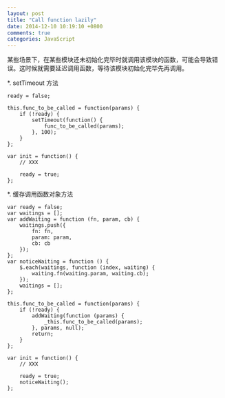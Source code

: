 ```yaml
---
layout: post
title: "Call function lazily"
date: 2014-12-10 10:19:10 +0800
comments: true
categories: JavaScript
---
```


某些场景下，在某些模块还未初始化完毕时就调用该模块的函数，可能会导致错误。这时候就需要延迟调用函数，等待该模块初始化完毕先再调用。

<!-- more -->

*. setTimeout 方法
	
	ready = false;
	
	this.func_to_be_called = function(params) {
		if (!ready) {
			setTimeout(function() {
				func_to_be_called(params);
			}, 100);
		}
	};
	
	var init = function() {
		// XXX
		
		ready = true;
	};
	
*. 缓存调用函数对象方法

    var ready = false;
    var waitings = [];
    var addWaiting = function (fn, param, cb) {
        waitings.push({
            fn: fn,
            param: param,
            cb: cb
        });
    };
    var noticeWaiting = function () {
        $.each(waitings, function (index, waiting) {
            waiting.fn(waiting.param, waiting.cb);
        });
        waitings = [];
    };
	
	this.func_to_be_called = function(params) {
		if (!ready) {
            addWaiting(function (params) {
                _this.func_to_be_called(params);
            }, params, null);
            return;
        }
	};
	
	var init = function() {
		// XXX
		
		ready = true;
		noticeWaiting();
	};
